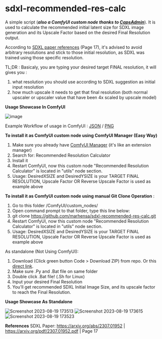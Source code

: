 # sdxl-recommended-res-calc
A simple script (_**also a ComfyUI custom node thanks to [CapsAdmin](https://github.com/marhensa/sdxl-recommended-res-calc/issues/1)**_). It is used to calculate the recommended initial latent size for SDXL image generation and its Upscale Factor based on the desired Final Resolution output.

According to [SDXL paper references](https://arxiv.org/pdf/2307.01952.pdf) (Page 17), it's advised to avoid arbitrary resolutions and stick to those initial resolution, as SDXL was trained using those specific resolution.

TL;DR : Basicaly, you are typing your desired target FINAL resolution, it will gives you :
1. what resolution you should use according to SDXL suggestion as initial input resolution
2. how much upscale it needs to get that final resolution (both normal upscaler or upscaler value that have been 4x scaled by upscale model)

**Usage Showcase In ComfyUI**

![image](https://github.com/marhensa/sdxl-recommended-res-calc/assets/816600/91ce3c67-f5af-4978-b27f-ebd14260ce3e)

Example Workflow of usage in ComfyUI : [JSON](https://github.com/marhensa/sdxl-recommended-res-calc/blob/main/_use-case-example-comfyui-nodes/sdxl-recommended-res-calc_upscale-case.json) / [PNG](https://github.com/marhensa/sdxl-recommended-res-calc/blob/main/_use-case-example-comfyui-nodes/sdxl-recommended-res-calc_upscale-case.png)

**To install it as ComfyUI custom node using ComfyUI Manager (Easy Way)**
1. Make sure you already have [ComfyUI Manager](https://github.com/ltdrdata/ComfyUI-Manager) (it's like an extension manager)
2. Search for: Recommended Resolution Calculator
3. Install it
4. Restart ComfyUI, now this custom node "Recommended Resolution Calculator" is located in "utils" node section.
5. Usage: DesiredXSIZE and DesiredYSIZE is your TARGET FINAL RESOLUTION, Upscale Factor OR Reverse Upscale Factor is used as example above

**To install it as ComfyUI custom node using manual Git Clone Operation** :
1. Go to this folder /ComfyUI/custom_nodes/
2. Open command prompt to that folder, type this line below:
3. git clone https://github.com/marhensa/sdxl-recommended-res-calc.git
4. Restart ComfyUI, now this custom node "Recommended Resolution Calculator" is located in "utils" node section.
5. Usage: DesiredXSIZE and DesiredYSIZE is your TARGET FINAL RESOLUTION, Upscale Factor OR Reverse Upscale Factor is used as example above

As standalone (Not Using ComfyUI):
1. Download (Click green button Code > Download ZIP) from repo. Or this [direct link](https://github.com/marhensa/sdxl-recommended-res-calc/archive/refs/heads/main.zip).
2. Make sure .Py and .Bat file on same folder
3. Double click .Bat file! (.Sh for Linux)
4. Input your desired Final Resolution
5. You'll get recommended SDXL Initial Image Size, and its upscale factor to reach the Final Resolution.


**Usage Showcase As Standalone**

![Screenshot 2023-08-19 173513](https://github.com/marhensa/sdxl-recommended-res-calc/assets/816600/e5f4a34e-cb07-4339-bcca-0bbf08c29946)
![Screenshot 2023-08-19 173615](https://github.com/marhensa/sdxl-recommended-res-calc/assets/816600/fd557a6e-e80d-4815-9f2e-2a9f7337554c)
![Screenshot 2023-08-19 173523](https://github.com/marhensa/sdxl-recommended-res-calc/assets/816600/6a9e170b-9028-466a-b942-f50bd48ce44c)


**References**
SDXL Paper: https://arxiv.org/abs/2307.01952 | https://arxiv.org/pdf/2307.01952.pdf | Page 17
